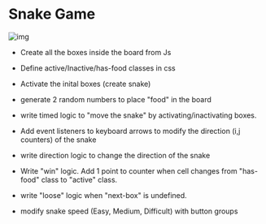 # Snake Game

![img](https://i.imgur.com/7BSixhE.png)

- Create all the boxes inside the board from Js

- Define active/Inactive/has-food classes in css

- Activate the inital boxes (create snake)

- generate 2 random numbers to place "food" in the board

- write timed logic to "move the snake" by activating/inactivating boxes.

- Add event listeners to keyboard arrows to modify the direction (i,j counters) of the snake

- write direction logic to change the direction of the snake

- Write "win" logic. Add 1 point to counter when cell changes from "has-food" class to "active" class. 

- write "loose" logic when "next-box" is undefined.

- modify snake speed (Easy, Medium, Difficult) with button groups